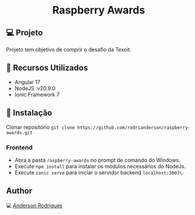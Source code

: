 <h1 align="center">Raspberry Awards</h1>

## :computer: Projeto
Projeto tem objetivo de comprir o desafio da Texoit.

## :wrench: Recursos Utilizados
- Angular 17
- NodeJS :v20.9.0
- Ionic Framework 7

## :floppy_disk: Instalação

Clonar repositório ```git clone https://github.com/rodrianderson/raspberry-awards.git```

### Frontend

- Abra a pasta ```raspberry-awards``` no prompt de comando do Windows.
- Execute ```npm install``` para instalar os módulos necessários do NodeJs.
- Execute ```ionic serve``` para iniciar o servidor backend ```localhost:3003\```.

## Author
:computer: [Anderson Rodrigues](https://github.com/rodrianderson)



